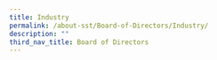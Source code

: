 ```yaml
---
title: Industry
permalink: /about-sst/Board-of-Directors/Industry/
description: ""
third_nav_title: Board of Directors
---
```

